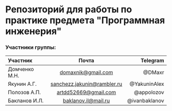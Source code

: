 # Репозиторий для работы по практике предмета "Программная инженерия"

### Участники группы:

| Участник      |            Почта            |                  Telegram |
|:--------------|:---------------------------:|--------------------------:|
| Домченко М.Н. |     domaxnik@gmail.com      |                    @DMaxr |
| Якунин А.Г.   | sanchezz.jakunin@rambler.ru |              @YakuninAlex |
| Полозов А.П.  |    artdd52669@gmail.com     |                @appolozov |
| Бакланов И.Л. |     baklanov.il@mail.ru     |             @ivanbaklanov |

